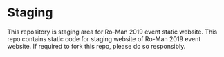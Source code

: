 # Staging
This repository is staging area for Ro-Man 2019 event static website.
This repo contains static code for staging website of Ro-Man 2019 event website.
If required to fork this repo, please do so responsibly.
